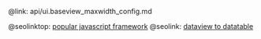 @link: api/ui.baseview_maxwidth_config.md

@seolinktop: [popular javascript framework](https://webix.com)
@seolink: [dataview to datatable](https://webix.com/widget/dataview/)